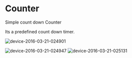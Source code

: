 # Counter
Simple count down Counter

Its a predefined count down timer.


![device-2016-03-21-024901](https://cloud.githubusercontent.com/assets/7248099/13917483/114093a8-ef87-11e5-8eca-1bfae90bb9c8.png=400*200)


![device-2016-03-21-024947](https://cloud.githubusercontent.com/assets/7248099/13917482/1136675c-ef87-11e5-87f8-54975a33d1f8.png)
![device-2016-03-21-025131](https://cloud.githubusercontent.com/assets/7248099/13917484/11d3685e-ef87-11e5-8733-df7fbe7c8a69.png)
